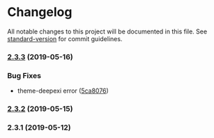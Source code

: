 # Changelog

All notable changes to this project will be documented in this file. See [standard-version](https://github.com/conventional-changelog/standard-version) for commit guidelines.

### [2.3.3](https://github.com/levy9527/nuxt-element-dashboard/compare/v2.3.2...v2.3.3) (2019-05-16)


### Bug Fixes

* theme-deepexi error ([5ca8076](https://github.com/levy9527/nuxt-element-dashboard/commit/5ca8076))



### [2.3.2](https://github.com/levy9527/nuxt-element-dashboard/compare/v2.3.1...v2.3.2) (2019-05-15)



### 2.3.1 (2019-05-12)
